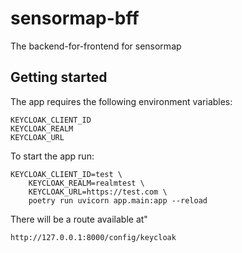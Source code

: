 # sensormap-bff
The backend-for-frontend for sensormap


## Getting started

The app requires the following environment variables:
```
KEYCLOAK_CLIENT_ID
KEYCLOAK_REALM
KEYCLOAK_URL
```

To start the app run:

```
KEYCLOAK_CLIENT_ID=test \
    KEYCLOAK_REALM=realmtest \
    KEYCLOAK_URL=https://test.com \
    poetry run uvicorn app.main:app --reload
```

There will be a route available at"

```
http://127.0.0.1:8000/config/keycloak
```